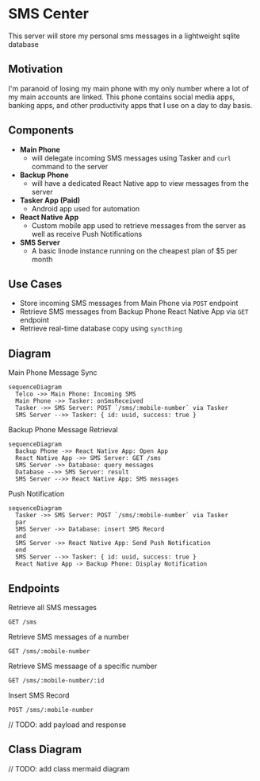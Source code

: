 # SMS Center

This server will store my personal sms messages in a lightweight sqlite database

## Motivation
I'm paranoid of losing my main phone with my only number where a lot of my main accounts are linked. This phone contains social media apps, banking apps, and other productivity apps that I use on a day to day basis.

## Components
- **Main Phone**
  - will delegate incoming SMS messages using Tasker and `curl` command to the server
- **Backup Phone**
  - will have a dedicated React Native app to view messages from the server
- **Tasker App (Paid)**
  - Android app used for automation
- **React Native App**
  - Custom mobile app used to retrieve messages from the server as well as receive Push Notifications
- **SMS Server**
  - A basic linode instance running on the cheapest plan of $5 per month

## Use Cases
- Store incoming SMS messages from Main Phone via `POST` endpoint
- Retrieve SMS messages from Backup Phone React Native App via `GET` endpoint
- Retrieve real-time database copy using `syncthing`

## Diagram

Main Phone Message Sync
```mermaid
sequenceDiagram
  Telco ->> Main Phone: Incoming SMS
  Main Phone ->> Tasker: onSmsReceived
  Tasker ->> SMS Server: POST `/sms/:mobile-number` via Tasker
  SMS Server -->> Tasker: { id: uuid, success: true }
```

Backup Phone Message Retrieval
```mermaid
sequenceDiagram
  Backup Phone ->> React Native App: Open App
  React Native App ->> SMS Server: GET /sms
  SMS Server ->> Database: query messages 
  Database -->> SMS Server: result
  SMS Server -->> React Native App: SMS messages
```

Push Notification
```mermaid
sequenceDiagram
  Tasker ->> SMS Server: POST `/sms/:mobile-number` via Tasker
  par
  SMS Server ->> Database: insert SMS Record
  and
  SMS Server ->> React Native App: Send Push Notification
  end
  SMS Server -->> Tasker: { id: uuid, success: true }
  React Native App -> Backup Phone: Display Notification
```

## Endpoints

Retrieve all SMS messages
```
GET /sms
```

Retrieve SMS messages of a number
```
GET /sms/:mobile-number
```

Retrieve SMS messaage of a specific number
```
GET /sms/:mobile-number/:id
```

Insert SMS Record
```
POST /sms/:mobile-number
```

// TODO: add payload and response

## Class Diagram

// TODO: add class mermaid diagram
